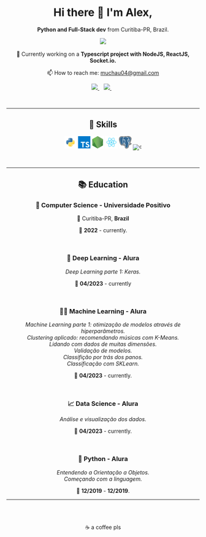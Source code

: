 <h1 align='center'>
  Hi there 👋 I'm Alex,
</h1>

<p align='center'>
  <strong>Python and Full-Stack dev</strong> from Curitiba-PR, Brazil.
</p>

<p align="center">
  <a href="#"><img src="https://github-readme-stats.vercel.app/api?username=alexmuchau&show_icons=true&count_private=true"></a>
</p>

<p align='center'>
  🔭 Currently working on a <strong>Typescript project with NodeJS, ReactJS, Socket.io.</strong>
</p>

<p align='center'>
  📫 How to reach me: <a href='mailto:muchau04@gmail.com'>muchau04@gmail.com</a>
</p>

<p align='center'>
  
  <a href="https://www.linkedin.com/in/alexmuchau/">
    <img src="https://img.shields.io/badge/linkedin-%230077B5.svg?&style=for-the-badge&logo=linkedin&logoColor=white" />
  </a>&nbsp;&nbsp;
  <a href="https://instagram.com/eualexmuchau">
    <img src="https://img.shields.io/badge/instagram-%23E4405F.svg?&style=for-the-badge&logo=instagram&logoColor=white" />        
  </a>&nbsp;&nbsp;
  
</p>
<br/>

----


<div align='center'>
  <h2>
    <strong>🚀 Skills</strong>
  </h2>
  
  <code ><img height="32" src="https://raw.githubusercontent.com/github/explore/80688e429a7d4ef2fca1e82350fe8e3517d3494d/topics/python/python.png" alt="Python"/></code>
  <code ><img height="32" src="https://raw.githubusercontent.com/github/explore/80688e429a7d4ef2fca1e82350fe8e3517d3494d/topics/typescript/typescript.png" alt="Typescript"/></code>
  <code ><img height="32" src="https://raw.githubusercontent.com/github/explore/80688e429a7d4ef2fca1e82350fe8e3517d3494d/topics/nodejs/nodejs.png" alt="Nodejs"/></code>
  <code ><img height="32" src="https://raw.githubusercontent.com/github/explore/80688e429a7d4ef2fca1e82350fe8e3517d3494d/topics/react/react.png" alt="React"/></code>
  <code ><img height="32" src="https://raw.githubusercontent.com/github/explore/80688e429a7d4ef2fca1e82350fe8e3517d3494d/topics/postgresql/postgresql.png" alt="PostgreSQL"/></code>
  <code ><img height="32" src="https://cdn.iconscout.com/icon/free/png-512/c-programming-569564.png" alt="c"/></code>
</div>

<br/>

---

<div align='center'>

  ## 📚 Education
  
  ### 📖 **Computer Science** - **Universidade Positivo**
  📍 Curitiba-PR, **Brazil**
  
  📆 **2022** - currently.
    
  <br/>

  ### 🤖 **Deep Learning - Alura**
  *Deep Learning parte 1: Keras.*

  📆 **04/2023** - currently

  <br/>
  
  ### 👨‍💻 **Machine Learning - Alura**
  *Machine Learning parte 1: otimização de modelos através de hiperparâmetros.*\
  *Clustering aplicado: recomendando músicas com K-Means.*\
  *Lidando com dados de muitas dimensões.*\
  *Validação de modelos.*\
  *Classifição por trás dos panos.*\
  *Classificação com SKLearn.*
  
  📆 **04/2023** - currently.

  <br/>
  
  ### 📈 **Data Science - Alura**
  *Análise e visualização dos dados.*
  
  📆 **04/2023** - currently.

  <br/>

  ### 🐍 **Python - Alura**
  *Entendendo a Orientação a Objetos.*\
  *Começando com a linguagem.*
  
  📆 **12/2019** - **12/2019**.
  
</div>



---

<br/>
<br/>

<p align='center'>
  ☕ a coffee pls
</p>
